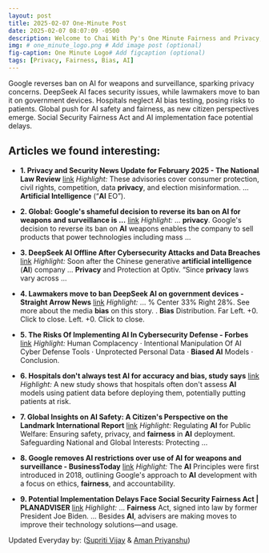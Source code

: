 ```yaml
---
layout: post
title: 2025-02-07 One-Minute Post
date: 2025-02-07 08:07:09 -0500
description: Welcome to Chai With Py's One Minute Fairness and Privacy, which aims to provide you the current happenings in the world of Fairness, Privacy, and AI.
img: # one_minute_logo.png # Add image post (optional)
fig-caption: One Minute Logo# Add figcaption (optional)
tags: [Privacy, Fairness, Bias, AI]
---
```


Google reverses ban on AI for weapons and surveillance, sparking privacy concerns. DeepSeek AI faces security issues, while lawmakers move to ban it on government devices. Hospitals neglect AI bias testing, posing risks to patients. Global push for AI safety and fairness, as new citizen perspectives emerge. Social Security Fairness Act and AI implementation face potential delays.

## Articles we found interesting:

- **1. <b>Privacy</b> and Security News Update for February 2025 - The National Law Review** [link](https://natlawreview.com/article/br-privacy-security-download-february-2025)
_Highlight:_ These advisories cover consumer protection, civil rights, competition, data <b>privacy</b>, and election misinformation. ... <b>Artificial Intelligence</b> (“<b>AI</b> EO”).

- **2. Global: Google&#39;s shameful decision to reverse its ban on <b>AI</b> for weapons and surveillance is ...** [link](https://www.amnesty.org/en/latest/news/2025/02/global-googles-shameful-decision-to-reverse-its-ban-on-ai-for-weapons-and-surveillance-is-a-blow-for-human-rights/)
_Highlight:_ ... <b>privacy</b>. Google&#39;s decision to reverse its ban on <b>AI</b> weapons enables the company to sell products that power technologies including mass&nbsp;...

- **3. DeepSeek <b>AI</b> Offline After Cybersecurity Attacks and Data Breaches** [link](https://natlawreview.com/article/deepseek-ais-security-woes-impersonations-what-you-need-know)
_Highlight:_ Soon after the Chinese generative <b>artificial intelligence</b> (<b>AI</b>) company ... <b>Privacy</b> and Protection at Optiv. “Since <b>privacy</b> laws vary across&nbsp;...

- **4. Lawmakers move to ban DeepSeek <b>AI</b> on government devices - Straight Arrow News** [link](https://san.com/cc/lawmakers-move-to-ban-deepseek-ai-on-government-devices/)
_Highlight:_ ... % Center 33% Right 28%. See more about the media <b>bias</b> on this story. ​. <b>Bias</b> Distribution. Far Left. +0. Click to close. Left. +0. Click to close.

- **5. The Risks Of Implementing <b>AI</b> In Cybersecurity Defense - Forbes** [link](https://www.forbes.com/councils/forbestechcouncil/2025/02/06/the-risks-of-implementing-ai-in-cybersecurity-defense/)
_Highlight:_ Human Complacency &middot; Intentional Manipulation Of AI Cyber Defense Tools &middot; Unprotected Personal Data &middot; <b>Biased AI</b> Models &middot; Conclusion.

- **6. Hospitals don&#39;t always test <b>AI</b> for accuracy and <b>bias</b>, study says** [link](https://healthjournalism.org/blog/2025/02/hospitals-dont-always-test-ai-for-accuracy-and-bias-study-says/)
_Highlight:_ A new study shows that hospitals often don&#39;t assess <b>AI</b> models using patient data before deploying them, potentially putting patients at risk.

- **7. Global Insights on <b>AI</b> Safety: A Citizen&#39;s Perspective on the Landmark International Report** [link](https://moderndiplomacy.eu/2025/02/06/global-insights-on-ai-safety-a-citizens-perspective-on-the-landmark-international-report/)
_Highlight:_ Regulating <b>AI</b> for Public Welfare: Ensuring safety, privacy, and <b>fairness</b> in <b>AI</b> deployment. Safeguarding National and Global Interests: Protecting&nbsp;...

- **8. Google removes <b>AI</b> restrictions over use of <b>AI</b> for weapons and surveillance - BusinessToday** [link](https://www.businesstoday.in/technology/news/story/google-removes-ai-restrictions-over-use-of-ai-for-weapons-and-surveillance-463649-2025-02-06)
_Highlight:_ The <b>AI</b> Principles were first introduced in 2018, outlining Google&#39;s approach to <b>AI</b> development with a focus on ethics, <b>fairness</b>, and accountability.

- **9. Potential Implementation Delays Face Social Security <b>Fairness</b> Act | PLANADVISER** [link](https://www.planadviser.com/potential-implementation-delays-face-social-security-fairness-act/)
_Highlight:_ ... <b>Fairness</b> Act, signed into law by former President Joe Biden. ... Besides <b>AI</b>, advisers are making moves to improve their technology solutions—and usage.


Updated Everyday by: (<a href="https://supritivijay.github.io/">Supriti Vijay</a> & <a href="https://amanpriyanshu.github.io/">Aman Priyanshu</a>)

